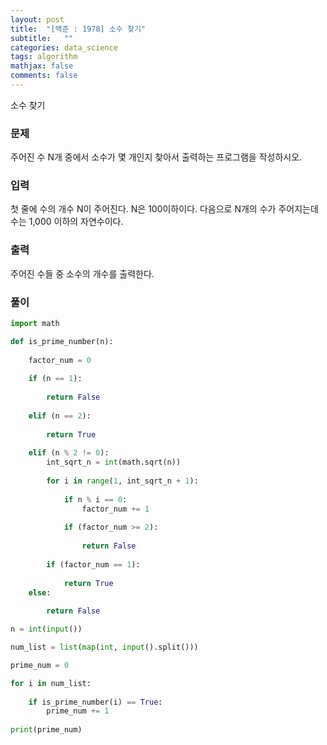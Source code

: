 ```yaml
---
layout: post
title:  "[백준 : 1978] 소수 찾기"
subtitle:   ""
categories: data_science
tags: algorithm
mathjax: false
comments: false
---
```


소수 찾기

### 문제

주어진 수 N개 중에서 소수가 몇 개인지 찾아서 출력하는 프로그램을 작성하시오.

### 입력

첫 줄에 수의 개수 N이 주어진다. N은 100이하이다. 다음으로 N개의 수가 주어지는데 수는 1,000 이하의 자연수이다.

### 출력

주어진 수들 중 소수의 개수를 출력한다.

### 풀이

```python
import math

def is_prime_number(n):
    
    factor_num = 0
    
    if (n == 1):
        
        return False
    
    elif (n == 2):
        
        return True
    
    elif (n % 2 != 0):
        int_sqrt_n = int(math.sqrt(n))
        
        for i in range(1, int_sqrt_n + 1):
            
            if n % i == 0:
                factor_num += 1
            
            if (factor_num >= 2):
                
                return False
            
        if (factor_num == 1):
            
            return True
    else:
        
        return False

n = int(input())

num_list = list(map(int, input().split()))

prime_num = 0

for i in num_list:
    
    if is_prime_number(i) == True:
        prime_num += 1
        
print(prime_num)
```